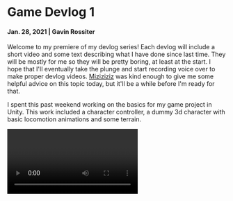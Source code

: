 # Game Devlog 1
#### Jan. 28, 2021 | Gavin Rossiter

Welcome to my premiere of my devlog series! 
Each devlog will include a short video and some text describing what I have done since last time.
They will be mostly for me so they will be pretty boring, at least at the start.
I hope that I'll eventually take the plunge and start recording voice over to make proper devlog videos.
[Miziziziz](https://www.youtube.com/watch?v=n9EM2S_0rvU) was kind enough to give me some helpful advice on this topic today,
but it'll be a while before I'm ready for that.

I spent this past weekend working on the basics for my game project in Unity.
This work included a character controller, a dummy 3d character with basic locomotion animations and some terrain.

<Video url="https://youtu.be/BQL4IV7XJ5Y" />

The character controller behaves similar to other action adventure games like legend of zelda BOTW.
You can freelook with the mouse and move relative to the camera with WASD.
I created it from scratch since most other solutions are either super bloated with bells and whistles or didn't suit the style I wanted.

The character and animations were downloaded from mixamo.com and imported into Unity with zero hassle.
Its truly incredible to me that these kinds of assets at the quality provided are free for anyone to use.
I followed a few of [Nicky's](https://www.youtube.com/channel/UC9uqO0ei_zOHotEWfEj72mw) tutorials for this, they really help dumb it right down for me and explained everything very clearly.

The terrain was created using Map Magic 2, a free asset from the Unity store by [Denis](https://www.youtube.com/channel/UC-mZzMZiGW9L00RgztziFIA).  It's an incredibly powerful piece of software and really makes me wonder about the potential of graph based programming languages.  I am however, not looking forward to integrating 3rd party packages like this into my solution to achieve the level design I'm after.  

Lots of learning ahead.
